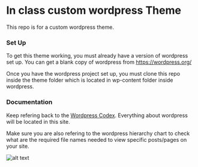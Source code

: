 # In class custom wordpress Theme
This repo is for a custom wordpress theme.

### Set Up
To get this theme working, you must already have a version of wordpress set up.
You can get a blank copy of wordpress from https://wordpress.org/

Once you have the wordpress project set up, you must clone this repo inside the theme folder which is located in wp-content folder inside wordpress.

### Documentation

Keep refering back to the [Wordpress Codex](https://codex.wordpress.org/Theme_Development). Everything about wordpress will be located in this site.

Make sure you are also refering to the wordpress hierarchy chart to check what are the required file names needed to view specific posts/pages on your site.

![alt text](https://developer.wordpress.org/files/2014/10/wp-hierarchy.png "Wordpress Hierarchy")
